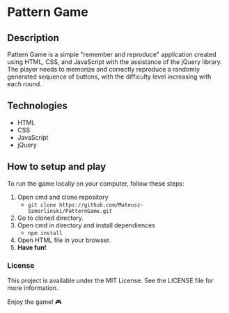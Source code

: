 # Pattern Game

## Description

Pattern Game is a simple "remember and reproduce" application created using HTML, CSS, and JavaScript with the assistance of the jQuery library.
The player needs to memorize and correctly reproduce a randomly generated sequence of buttons, with the difficulty level increasing with each round.

## Technologies

- HTML
- CSS
- JavaScript
- jQuery

## How to setup and play

To run the game locally on your computer, follow these steps:

1. Open cmd and clone repository
   - `git clone https://github.com/Mateusz-Szmorlinski/PatternGame.git`
2. Go to cloned directory.
3. Open cmd in directory and install dependiences
    - `npm install`
4. Open HTML file in your browser.
5. **Have fun!**

### License

This project is available under the MIT License. See the LICENSE file for more information.

Enjoy the game! 🎮
